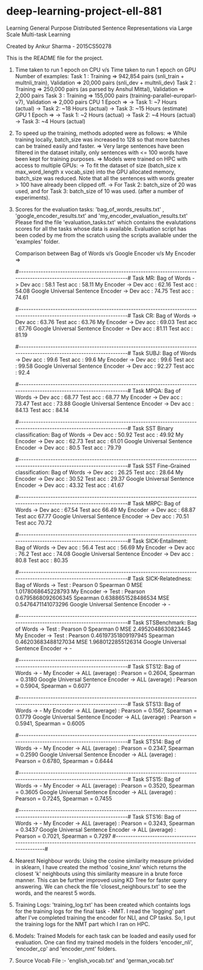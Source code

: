 # deep-learning-project-ell-881
Learning General Purpose Distributed Sentence Representations via Large Scale Multi-task Learning


Created by Ankur Sharma - 2015CS50278

This is the README file for the project.
1. Time taken to run 1 epoch on CPU v/s Time taken to run 1 epoch on GPU
	Number of examples:
		Task 1 : Training => 942,854 pairs (snli_train + multnli_train), Validation => 20,000 pairs (snli_dev + multnli_dev)
		Task 2 : Training => 250,000 pairs (as parsed by Anshul Mittal), Validation => 2,000 pairs
		Task 3 : Training => 155,000 pairs (training-parallel-europarl-v7), Validation => 2,000 pairs
	CPU 1 Epoch =>
		-> Task 1: ~7 Hours (actual)
		-> Task 2: ~18 Hours (actual)
		-> Task 3: ~15 Hours (estimate)
	GPU 1 Epoch =>
		-> Task 1: ~2 Hours (actual)
		-> Task 2: ~4 Hours (actual)
		-> Task 3: ~4 Hours (actual)

2. To speed up the training, methods adopted were as follows:
	=> While training locally, batch_size was increased to 128 so that more batches can be trained easily and faster.
	=> Very large sentences have been filtered in the dataset initally, only sentences with <= 100 words have been kept for training purposes.
	=> Models were trained on HPC with access to multiple GPUs:
		-> To fit the dataset of size (batch_size x max_word_length x vocab_size) into the GPU allocated memory, batch_size was reduced. Note that all the sentences with words greater > 100 have already been clipped off.
		-> For Task 2: batch_size of 20 was used, and for Task 3: batch_size of 10 was used. (after a number of experiments).


3. Scores for the evaluation tasks: 'bag_of_words_results.txt' , 'google_encoder_results.txt' and 'my_encoder_evaluation_results.txt'
	Please find the file 'evaluation_tasks.txt' which contains the evalutations scores for all the tasks whose data is available. Evaluation script has been coded by me from the scratch using the scripts available under the 'examples' folder.

	Comparison between Bag of Words v/s Google Encoder v/s My Encoder =>
	
	#-----------------------------------------------------------------------------------------------------------------------#
	Task MR:
		Bag of Words -> Dev acc : 58.1 Test acc : 58.11
		My Encoder -> Dev acc : 62.16 Test acc : 54.08
		Google Universal Sentence Encoder -> Dev acc : 74.75 Test acc : 74.61

	#-----------------------------------------------------------------------------------------------------------------------#
	Task CR:
		Bag of Words -> Dev acc : 63.76 Test acc : 63.76
		My Encoder -> Dev acc : 69.03 Test acc : 67.76
		Google Universal Sentence Encoder -> Dev acc : 81.11 Test acc : 81.19
	
	#-----------------------------------------------------------------------------------------------------------------------#
	Task SUBJ:
		Bag of Words -> Dev acc : 99.6 Test acc : 99.6
		My Encoder -> Dev acc : 99.6 Test acc : 99.58
		Google Universal Sentence Encoder -> Dev acc : 92.27 Test acc : 92.4

	#-----------------------------------------------------------------------------------------------------------------------#
	Task MPQA:
		Bag of Words -> Dev acc : 68.77 Test acc : 68.77
		My Encoder -> Dev acc : 73.47 Test acc : 73.88
		Google Universal Sentence Encoder -> Dev acc : 84.13 Test acc : 84.14

	#-----------------------------------------------------------------------------------------------------------------------#
	Task SST Binary classification:
		Bag of Words -> Dev acc : 50.92 Test acc : 49.92
		My Encoder -> Dev acc : 62.73 Test acc : 61.01
		Google Universal Sentence Encoder -> Dev acc : 80.5 Test acc : 79.79

	#-----------------------------------------------------------------------------------------------------------------------#
	Task SST Fine-Grained classification:
		Bag of Words -> Dev acc : 26.25 Test acc : 28.64
		My Encoder -> Dev acc : 30.52 Test acc : 29.37
		Google Universal Sentence Encoder -> Dev acc : 43.32 Test acc : 41.67

	#-----------------------------------------------------------------------------------------------------------------------#
	Task MRPC:
		Bag of Words -> Dev acc : 67.54 Test acc 66.49
		My Encoder -> Dev acc : 68.87 Test acc 67.77
		Google Universal Sentence Encoder -> Dev acc : 70.51 Test acc 70.72

	#-----------------------------------------------------------------------------------------------------------------------#
	Task SICK-Entailment:
		Bag of Words -> Dev acc : 56.4 Test acc : 56.69
		My Encoder -> Dev acc : 76.2 Test acc : 74.08
		Google Universal Sentence Encoder -> Dev acc : 80.8 Test acc : 80.35

	#-----------------------------------------------------------------------------------------------------------------------#
	Task SICK-Relatedness:
		Bag of Words -> Test : Pearson 0 Spearman 0 MSE 1.0178068645228793
		My Encoder -> Test : Pearson 0.6795868092606345 Spearman 0.6388651528486534 MSE 0.5476471141073296
		Google Universal Sentence Encoder -> -

	#-----------------------------------------------------------------------------------------------------------------------#
	Task STSBenchmark:
		Bag of Words -> Test : Pearson 0 Spearman 0 MSE 2.4952048630823445
		My Encoder -> Test : Pearson 0.46197351809197945 Spearman 0.46203683488127034 MSE 1.9680122855126314
		Google Universal Sentence Encoder -> -

	#-----------------------------------------------------------------------------------------------------------------------#
	Task STS12:
		Bag of Words -> -
		My Encoder -> ALL (average) : Pearson = 0.2604,             Spearman = 0.3180
		Google Universal Sentence Encoder -> ALL (average) : Pearson = 0.5904,             Spearman = 0.6077

	#-----------------------------------------------------------------------------------------------------------------------#
	Task STS13:
		Bag of Words -> -
		My Encoder -> ALL (average) : Pearson = 0.1567,             Spearman = 0.1779
		Google Universal Sentence Encoder -> ALL (average) : Pearson = 0.5941,             Spearman = 0.6005

	#-----------------------------------------------------------------------------------------------------------------------#
	Task STS14:
		Bag of Words -> -
		My Encoder -> ALL (average) : Pearson = 0.2347,             Spearman = 0.2590
		Google Universal Sentence Encoder -> ALL (average) : Pearson = 0.6780,             Spearman = 0.6444

	#-----------------------------------------------------------------------------------------------------------------------#
	Task STS15:
		Bag of Words -> -
		My Encoder -> ALL (average) : Pearson = 0.3520,             Spearman = 0.3605
		Google Universal Sentence Encoder -> ALL (average) : Pearson = 0.7245,             Spearman = 0.7455

	#-----------------------------------------------------------------------------------------------------------------------#
	Task STS16:
		Bag of Words -> -
		My Encoder -> ALL (average) : Pearson = 0.3243,             Spearman = 0.3437
		Google Universal Sentence Encoder -> ALL (average) : Pearson = 0.7021,             Spearman = 0.7297
	#-----------------------------------------------------------------------------------------------------------------------#
	

4. Nearest Neighbour words:
	Using the cosine similarity measure privided in sklearn, I have created the method 'cosine_knn' which returns the closest 'k' neighbouts using this similarity measure in a brute force manner. This can be further improved using KD Tree for faster query answering.
	We can check the file 'closest_neighbours.txt' to see the words, and the nearest 5 words.

5. Training Logs:
	'training_log.txt' has been created which containts logs for the training logs for the final task - NMT. I read the 'logging' part after I've completed training the encoder for NLI, and CP tasks. So, I put the training logs for the NMT part which I ran on HPC.

6. Models:
	Trained Models for each task can be loaded and easily used for evaluation. One can find my trained models in the folders 'encoder_nli', 'encoder_cp' and 'encoder_nmt' folders.

7. Source Vocab File :- 'english_vocab.txt' and 'german_vocab.txt'
